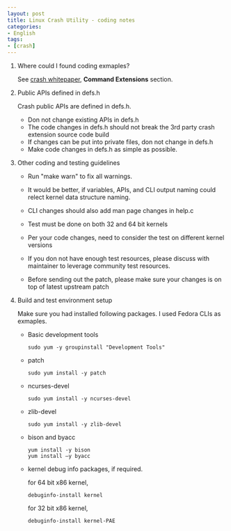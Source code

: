 ```yaml
---
layout: post
title: Linux Crash Utility - coding notes
categories:
- English
tags:
- [crash]
---
```



1. Where could I found coding exmaples?

    See [crash whitepaper](http://people.redhat.com/anderson/crash_whitepaper), **Command Extensions** section.

2. Public APIs defined in defs.h

    Crash public APIs are defined in defs.h. 
    
    * Don not change existing APIs in defs.h
    * The code changes in defs.h should not break the 3rd party crash extension source code build
    * If changes can be put into private files, don not change in defs.h
    * Make code changes in defs.h as simple as possible.

3. Other coding and testing guidelines

    * Run "make warn" to fix all warnings.
    
    * It would be better, if variables, APIs, and CLI output naming could relect kernel data structure naming.
    
    * CLI changes should also add man page changes in help.c
    
    * Test must be done on both 32 and 64 bit kernels
    
    * Per your code changes, need to consider the test on different kernel versions
    
    * If you don not have enough test resources, please discuss with maintainer to leverage community test resources.

	* Before sending out the patch, please make sure your changes is on top of latest upstream patch

4. Build and test environment setup

    Make sure you had installed following packages. I used Fedora CLIs as exmaples.

    * Basic development tools

          sudo yum -y groupinstall "Development Tools"
    
    * patch

          sudo yum install -y patch
    
    * ncurses-devel 

          sudo yum install -y ncurses-devel 
    
    * zlib-devel
    
          sudo yum install -y zlib-devel
    
    * bison and byacc
    
          yum install -y bison 
          yum install –y byacc
    
    * kernel debug info packages, if required. 

	  for 64 bit x86 kernel, 
    
          debuginfo-install kernel
		  
	  for 32 bit x86 kernel,

          debuginfo-install kernel-PAE
